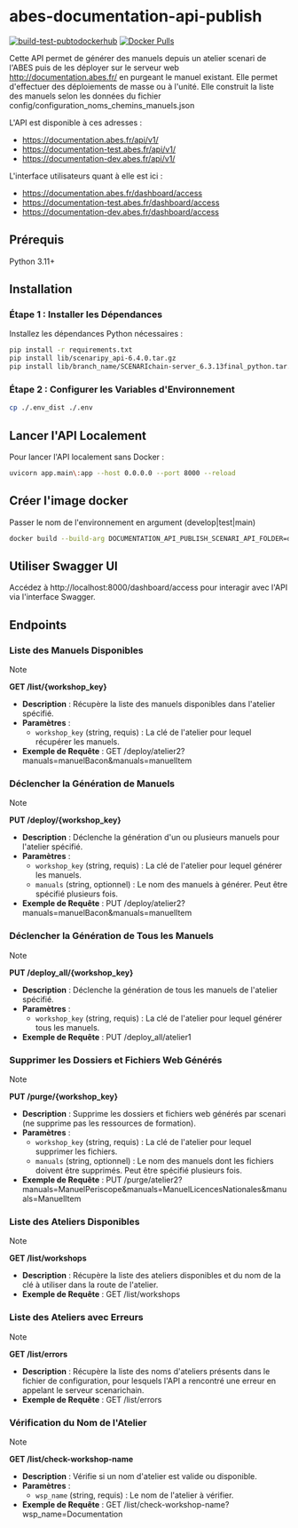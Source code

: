 # abes-documentation-api-publish
[![build-test-pubtodockerhub](https://github.com/abes-esr/abes-documentation-api-publish/actions/workflows/build-test-pubtodockerhub.yml/badge.svg)](https://github.com/abes-esr/abes-documentation-api-publish/actions/workflows/build-test-pubtodockerhub.yml) [![Docker Pulls](https://img.shields.io/docker/pulls/abesesr/documentation.svg)](https://hub.docker.com/r/abesesr/documentation)


Cette API permet de générer des manuels depuis un atelier scenari de l'ABES puis de les déployer sur le serveur web http://documentation.abes.fr/ en purgeant le manuel existant. 
Elle permet d'effectuer des déploiements de masse ou à l'unité. Elle construit la liste des manuels selon les données du fichier config/configuration_noms_chemins_manuels.json

L'API est disponible à ces adresses :
- https://documentation.abes.fr/api/v1/
- https://documentation-test.abes.fr/api/v1/
- https://documentation-dev.abes.fr/api/v1/

L'interface utilisateurs quant à elle est ici :
- https://documentation.abes.fr/dashboard/access
- https://documentation-test.abes.fr/dashboard/access
- https://documentation-dev.abes.fr/dashboard/access

## Prérequis

Python 3.11+

## Installation

### Étape 1 : Installer les Dépendances
Installez les dépendances Python nécessaires :

```Bash
pip install -r requirements.txt
pip install lib/scenaripy_api-6.4.0.tar.gz
pip install lib/branch_name/SCENARIchain-server_6.3.13final_python.tar.gz
```

### Étape 2 : Configurer les Variables d'Environnement
```Bash
cp ./.env_dist ./.env
```

## Lancer l'API Localement
Pour lancer l'API localement sans Docker :

```Bash
uvicorn app.main\:app --host 0.0.0.0 --port 8000 --reload
```

## Créer l'image docker
Passer le nom de l'environnement en argument (develop|test|main)
```Bash
docker build --build-arg DOCUMENTATION_API_PUBLISH_SCENARI_API_FOLDER=develop -t abes-documentation-api-publish .
```

## Utiliser Swagger UI
Accédez à http://localhost:8000/dashboard/access pour interagir avec l'API via l'interface Swagger.

## Endpoints

### Liste des Manuels Disponibles
> [!NOTE]
> **GET /list/{workshop_key}**
> - **Description** : Récupère la liste des manuels disponibles dans l'atelier spécifié.
> - **Paramètres** :
>     - `workshop_key` (string, requis) : La clé de l'atelier pour lequel récupérer les manuels.
> - **Exemple de Requête** :
>   GET /deploy/atelier2?manuals=manuelBacon&manuals=manuelItem

### Déclencher la Génération de Manuels
> [!NOTE]
> **PUT /deploy/{workshop_key}**
> - **Description** : Déclenche la génération d'un ou plusieurs manuels pour l'atelier spécifié.
> - **Paramètres** :
>     - `workshop_key` (string, requis) : La clé de l'atelier pour lequel générer les manuels.
>     - `manuals` (string, optionnel) : Le nom des manuels à générer. Peut être spécifié plusieurs fois.
> - **Exemple de Requête** :
>   PUT /deploy/atelier2?manuals=manuelBacon&manuals=manuelItem

### Déclencher la Génération de Tous les Manuels
> [!NOTE]
> **PUT /deploy_all/{workshop_key}**
> - **Description** : Déclenche la génération de tous les manuels de l'atelier spécifié.
> - **Paramètres** :
>     - `workshop_key` (string, requis) : La clé de l'atelier pour lequel générer tous les manuels.
> - **Exemple de Requête** :
>   PUT /deploy_all/atelier1

### Supprimer les Dossiers et Fichiers Web Générés
> [!NOTE]
> **PUT /purge/{workshop_key}**
> - **Description** : Supprime les dossiers et fichiers web générés par scenari (ne supprime pas les ressources de formation).
> - **Paramètres** :
>     - `workshop_key` (string, requis) : La clé de l'atelier pour lequel supprimer les fichiers.
>     - `manuals` (string, optionnel) : Le nom des manuels dont les fichiers doivent être supprimés. Peut être spécifié plusieurs fois.
> - **Exemple de Requête** :
>   PUT /purge/atelier2?manuals=ManuelPeriscope&manuals=ManuelLicencesNationales&manuals=ManuelItem

### Liste des Ateliers Disponibles
> [!NOTE]
> **GET /list/workshops**
> - **Description** : Récupère la liste des ateliers disponibles et du nom de la clé à utiliser dans la route de l'atelier.
> - **Exemple de Requête** :
>   GET /list/workshops

### Liste des Ateliers avec Erreurs
> [!NOTE]
> **GET /list/errors**
> - **Description** : Récupère la liste des noms d'ateliers présents dans le fichier de configuration, pour lesquels l'API a rencontré une erreur en appelant le serveur scenarichain.
> - **Exemple de Requête** :
>   GET /list/errors

### Vérification du Nom de l'Atelier
> [!NOTE]
> **GET /list/check-workshop-name**
> - **Description** : Vérifie si un nom d'atelier est valide ou disponible.
> - **Paramètres** :
>     - `wsp_name` (string, requis) : Le nom de l'atelier à vérifier.
> - **Exemple de Requête** :
>   GET /list/check-workshop-name?wsp_name=Documentation